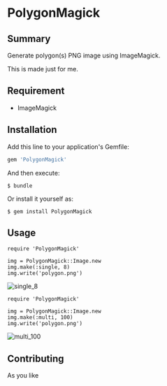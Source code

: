 # PolygonMagick

## Summary

Generate polygon(s) PNG image using ImageMagick.

This is made just for me.

## Requirement

- ImageMagick

## Installation

Add this line to your application's Gemfile:

```ruby
gem 'PolygonMagick'
```

And then execute:

    $ bundle

Or install it yourself as:

    $ gem install PolygonMagick

## Usage


```
require 'PolygonMagick'

img = PolygonMagick::Image.new
img.make(:single, 8)
img.write('polygon.png')
```
![single_8](https://user-images.githubusercontent.com/31783570/43050718-df31f38a-8e48-11e8-83a3-52667b6c7e64.png)

```
require 'PolygonMagick'

img = PolygonMagick::Image.new
img.make(:multi, 100)
img.write('polygon.png')
```
![multi_100](https://user-images.githubusercontent.com/31783570/43050719-df59838c-8e48-11e8-80d5-bed32a307785.png)


## Contributing

As you like
